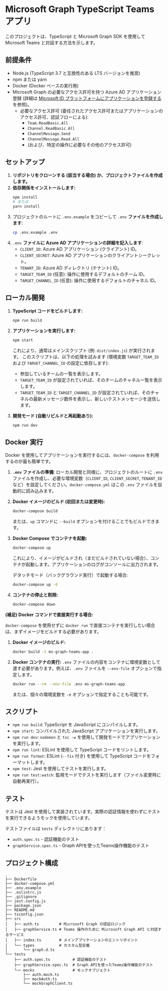 # Microsoft Graph TypeScript Teams アプリ

このプロジェクトは、TypeScript と Microsoft Graph SDK を使用して Microsoft Teams と対話する方法を示します。

## 前提条件

*   Node.js (TypeScript 3.7 と互換性のある LTS バージョンを推奨)
*   npm または yarn
*   Docker (Docker ベースの実行用)
*   Microsoft Graph の必要なアクセス許可を持つ Azure AD アプリケーション登録 (詳細は [Microsoft ID プラットフォームにアプリケーションを登録する](https://learn.microsoft.com/ja-jp/graph/auth-register-app-v2) を参照)。
    *   必要なアクセス許可 (委任されたアクセス許可またはアプリケーションのアクセス許可、認証フローによる):
        *   `Team.ReadBasic.All`
        *   `Channel.ReadBasic.All`
        *   `ChannelMessage.Send`
        *   `ChannelMessage.Read.All`
        *   (および、特定の操作に必要なその他のアクセス許可)

## セットアップ

1.  **リポジトリをクローンする (該当する場合) か、プロジェクトファイルを作成します。**
2.  **依存関係をインストールします:**
    ```bash
    npm install
    # または
    yarn install
    ```
3.  プロジェクトのルートに `.env.example` をコピーして `.env` **ファイルを作成します**:
    ```bash
    cp .env.example .env
    ```
4.  `.env` **ファイルに Azure AD アプリケーションの詳細を記入します**:
    *   `CLIENT_ID`: Azure AD アプリケーション (クライアント) ID。
    *   `CLIENT_SECRET`: Azure AD アプリケーションのクライアントシークレット。
    *   `TENANT_ID`: Azure AD ディレクトリ (テナント) ID。
    *   `TARGET_TEAM_ID` (任意): 操作に使用するデフォルトのチーム ID。
    *   `TARGET_CHANNEL_ID` (任意): 操作に使用するデフォルトのチャネル ID。

## ローカル開発

1.  **TypeScript コードをビルドします:**
    ```bash
    npm run build
    ```
2.  **アプリケーションを実行します:**
    ```bash
    npm start
    ```
    これにより、通常はメインスクリプト (例: `dist/index.js`) が実行されます。
    このスクリプトは、以下の処理を試みます (環境変数 `TARGET_TEAM_ID` および `TARGET_CHANNEL_ID` の設定に依存します):
    *   参加しているチームの一覧を表示します。
    *   `TARGET_TEAM_ID` が設定されていれば、そのチームのチャネル一覧を表示します。
    *   `TARGET_TEAM_ID` と `TARGET_CHANNEL_ID` が設定されていれば、そのチャネルの最新メッセージ数件を表示し、新しいテストメッセージを送信します。

3.  **開発モード (自動リビルドと再起動あり):**
    ```bash
    npm run dev
    ```

## Docker 実行

Docker を使用してアプリケーションを実行するには、`docker-compose` を利用するのが最も簡単です。

1.  **`.env` ファイルの準備**:
    ローカル開発と同様に、プロジェクトのルートに `.env` ファイルを作成し、必要な環境変数（`CLIENT_ID`, `CLIENT_SECRET`, `TENANT_ID` など）を設定してください。`docker-compose.yml` はこの `.env` ファイルを自動的に読み込みます。

2.  **Docker イメージのビルド (初回または変更時):**
    ```bash
    docker-compose build
    ```
    または、`up` コマンドに `--build` オプションを付けることでもビルドできます。

3.  **Docker Compose でコンテナを起動:**
    ```bash
    docker-compose up
    ```
    これにより、イメージがビルドされ（まだビルドされていない場合）、コンテナが起動します。アプリケーションのログがコンソールに出力されます。

    デタッチモード（バックグラウンド実行）で起動する場合:
    ```bash
    docker-compose up -d
    ```

4.  **コンテナの停止と削除:**
    ```bash
    docker-compose down
    ```

**(補足) Docker コマンドで直接実行する場合:**

`docker-compose` を使用せずに `docker run` で直接コンテナを実行したい場合は、まずイメージをビルドする必要があります。

1.  **Docker イメージのビルド:**
    ```bash
    docker build -t ms-graph-teams-app .
    ```

2.  **Docker コンテナの実行:**
    `.env` ファイルの内容をコンテナに環境変数として渡す必要があります。例えば、`.env` ファイルを `--env-file` オプションで指定します。
    ```bash
    docker run --rm --env-file .env ms-graph-teams-app
    ```
    または、個々の環境変数を `-e` オプションで指定することも可能です。

## スクリプト

*   `npm run build`: TypeScript を JavaScript にコンパイルします。
*   `npm start`: コンパイルされた JavaScript アプリケーションを実行します。
*   `npm run dev`: `nodemon` と `tsc -w` を使用して開発モードでアプリケーションを実行します。
*   `npm run lint`: ESLint を使用して TypeScript コードをリントします。
*   `npm run format`: ESLint (`--fix` 付き) を使用して TypeScript コードをフォーマットします。
*   `npm test`: Jest を使用してテストを実行します。
*   `npm run test:watch`: 監視モードでテストを実行します（ファイル変更時に自動再実行）。

## テスト

テストは Jest を使用して実装されています。実際の認証情報を使わずにテストを実行できるようモックを使用しています。

テストファイルは `tests` ディレクトリにあります：
- `auth.spec.ts` - 認証機能のテスト
- `graphService.spec.ts` - Graph APIを使ったTeams操作機能のテスト

## プロジェクト構成

```
.
├── Dockerfile
├── docker-compose.yml
├── .env.example
├── .eslintrc.js
├── .gitignore
├── jest.config.js
├── package.json
├── README.md
├── tsconfig.json
├── src
│   ├── auth.ts         # Microsoft Graph の認証ロジック
│   ├── graphService.ts # Teams 操作のために Microsoft Graph API と対話するサービス
│   ├── index.ts        # メインアプリケーションのエントリポイント 
│   └── types           # カスタム型定義
│       └── graph.d.ts
└── tests
    ├── auth.spec.ts          # 認証機能のテスト
    ├── graphService.spec.ts  # Graph APIを使ったTeams操作機能のテスト
    └── mocks                 # モックオブジェクト
        ├── auth.mock.ts
        ├── mockAuth.ts
        └── mockGraphClient.ts
```
